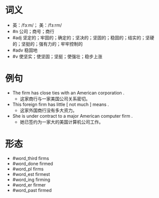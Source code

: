 # 词义
- 英：/fɜːm/； 美：/fɜːrm/
- #n 公司；商号；商行
- #adj 坚定的；牢固的；确定的；坚决的；坚固的；稳固的；结实的；坚硬的；坚挺的；强有力的；牢牢控制的
- #adv 稳固地
- #v 使坚实；使坚固；坚挺；使强壮；稳步上涨
# 例句
- The firm has close ties with an American corporation .
	- 这家商行与一家美国公司关系密切。
- This foreign firm has little [ not much ] means .
	- 这家外国商行没有多大资力。
- She is under contract to a major American computer firm .
	- 她已签约为一家大的美国计算机公司工作。
# 形态
- #word_third firms
- #word_done firmed
- #word_pl firms
- #word_est firmest
- #word_ing firming
- #word_er firmer
- #word_past firmed
